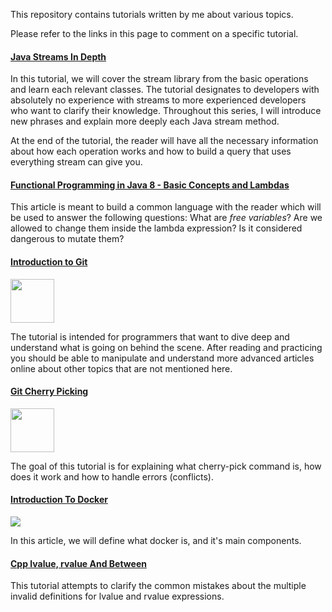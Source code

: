 This repository contains tutorials written by me about various topics.

Please refer to the links in this page to comment on a specific tutorial.

#### [Java Streams In Depth](https://gist.github.com/stavalfi/969539b245fd71f18ecd14f48eed2a5d)
In this tutorial, we will cover the stream library from the basic operations and learn each relevant classes. The tutorial designates to developers with absolutely no experience with streams to more experienced developers who want to clarify their knowledge. Throughout this series, I will introduce new phrases and explain more deeply each Java stream method.

At the end of the tutorial, the reader will have all the necessary information about how each operation works and how to build a query that uses everything stream can give you.

#### [Functional Programming in Java 8 - Basic Concepts and Lambdas](https://gist.github.com/stavalfi/e24178288973d104042d4162a02fd135)
This article is meant to build a common language with the reader which will be used to answer the following questions: What are _free variables_? Are we allowed to change them inside the lambda expression? Is it considered dangerous to mutate them?

#### [Introduction to Git](https://gist.github.com/stavalfi/1020abe20960c2daf215410da56250eb)

<img src="http://pvsousalima.github.io/grupython_apresentacao/images/Git-Icon-Black.png" width="70" height="70">

The tutorial is intended for programmers that want to dive deep and understand what is going on behind the scene. After reading and practicing you should be able to manipulate and understand more advanced articles online about other topics that are not mentioned here. 

#### [Git Cherry Picking](https://gist.github.com/stavalfi/70ff71b3693a0eda6994550b91627af1)

<img src="http://pvsousalima.github.io/grupython_apresentacao/images/Git-Icon-Black.png" width="70" height="70">

The goal of this tutorial is for explaining what cherry-pick command is, how does it work and how to handle errors (conflicts).

#### [Introduction To Docker](https://gist.github.com/stavalfi/eea616c2aaf5299a84c718a77cfe8668)

![](https://www.docker.com/sites/default/files/Whale%20Logo332_5.png)

In this article, we will define what docker is, and it's main components.

#### [Cpp lvalue, rvalue And Between](https://gist.github.com/stavalfi/52560f2b0d57d97b34ecae21f0bc9fa9)
This tutorial attempts to clarify the common mistakes about the multiple invalid definitions for lvalue and rvalue expressions.
